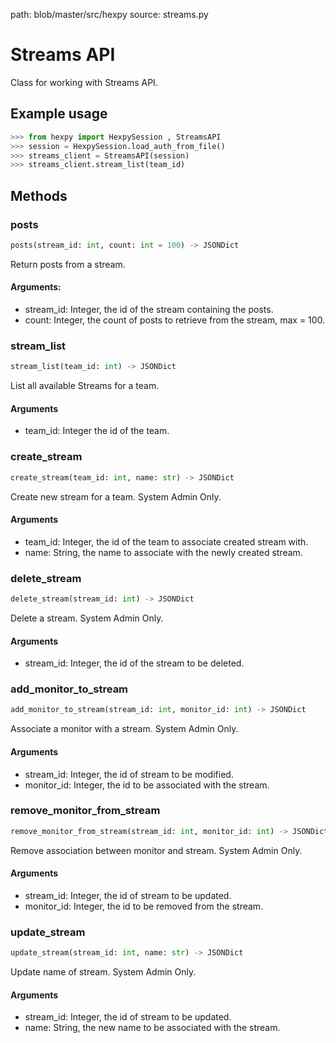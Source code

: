 path: blob/master/src/hexpy
source: streams.py

Streams API
===========

Class for working with Streams API.

## Example usage
<div class="termy">

```python
>>> from hexpy import HexpySession , StreamsAPI
>>> session = HexpySession.load_auth_from_file()
>>> streams_client = StreamsAPI(session)
>>> streams_client.stream_list(team_id)
```
</div>

## Methods

### posts
```python
posts(stream_id: int, count: int = 100) -> JSONDict
```
Return posts from a stream.

#### Arguments:
* stream_id: Integer, the id of the stream containing the posts.
* count: Integer, the count of posts to retrieve from the stream, max = 100.

### stream_list
```python
stream_list(team_id: int) -> JSONDict
```
List all available Streams for a team.

#### Arguments
* team_id: Integer the id of the team.

### create_stream
```python
create_stream(team_id: int, name: str) -> JSONDict
```
Create new stream for a team. System Admin Only.

#### Arguments
* team_id: Integer, the id of the team to associate created stream with.
* name: String, the name to associate with the newly created stream.

### delete_stream
```python
delete_stream(stream_id: int) -> JSONDict
```
Delete a stream. System Admin Only.

#### Arguments
* stream_id: Integer, the id of the stream to be deleted.

### add_monitor_to_stream
```python
add_monitor_to_stream(stream_id: int, monitor_id: int) -> JSONDict
```
Associate a monitor with a stream. System Admin Only.

#### Arguments
* stream_id: Integer, the id of stream to be modified.
* monitor_id: Integer, the id to be associated with the stream.

### remove_monitor_from_stream
```python
remove_monitor_from_stream(stream_id: int, monitor_id: int) -> JSONDict
```
Remove association between monitor and stream.  System Admin Only.

#### Arguments
* stream_id: Integer, the id of stream to be updated.
* monitor_id: Integer, the id to be removed from the stream.

### update_stream
```python
update_stream(stream_id: int, name: str) -> JSONDict
```
Update name of stream. System Admin Only.

#### Arguments
* stream_id: Integer, the id of stream to be updated.
* name: String, the new name to be associated with the stream.